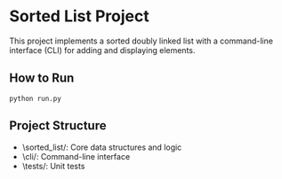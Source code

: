 # Sorted List Project

This project implements a sorted doubly linked list with a command-line interface (CLI) for adding and displaying elements.

## How to Run

    python run.py

## Project Structure

- \sorted_list/\: Core data structures and logic
- \cli/\: Command-line interface
- \tests/\: Unit tests
